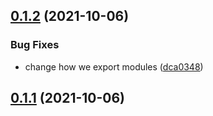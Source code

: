 ## [0.1.2](https://github.com/getdreams/dreams-web-sdk/compare/v0.1.1...v0.1.2) (2021-10-06)


### Bug Fixes

* change how we export modules ([dca0348](https://github.com/getdreams/dreams-web-sdk/commit/dca03485dcba3935296f47eb0ff7bb39fc622a97))

## [0.1.1](https://github.com/getdreams/dreams-web-sdk/compare/v0.1.0...v0.1.1) (2021-10-06)
